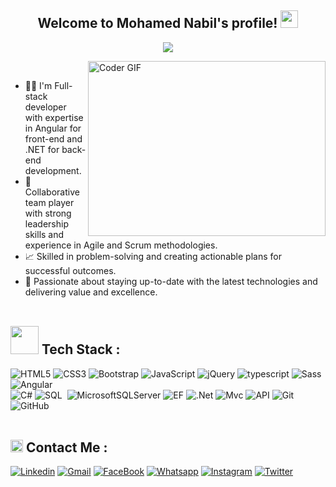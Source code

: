 
<h2 align="center">
   Welcome to Mohamed Nabil's profile!
   <img src="https://media.giphy.com/media/hvRJCLFzcasrR4ia7z/giphy.gif" width="28">
</h2>

<!-- Typing SVG by DenverCoder1 - https://github.com/DenverCoder1/readme-typing-svg -->
<p align="center">
  <a href="https://github.com/DenverCoder1/readme-typing-svg"><img src="https://readme-typing-svg.herokuapp.com/?lines=Full-stack%20web%20developer;Always%20learning%20new%20things&font=Fira%20Code&center=true&width=440&height=45&color=f75c7e&vCenter=true&size=22"></a>
</p> 



<img align="right" src="https://media.giphy.com/media/SWoSkN6DxTszqIKEqv/giphy.gif" alt="Coder GIF" width="380" height="280">


 <br>
 
- 👨‍💻 I'm Full-stack developer with expertise in Angular for front-end and .NET for back-end development.
- 🤝 Collaborative team player with strong leadership skills and experience in Agile and Scrum methodologies.
- 📈 Skilled in problem-solving and creating actionable plans for successful outcomes.
- 🌟 Passionate about staying up-to-date with the latest technologies and delivering value and excellence.
</br></br>


<h2><img src="https://media.giphy.com/media/jSKBmKkvo2dPQQtsR1/giphy.gif" width=45> Tech Stack : </h2>

![HTML5](https://img.shields.io/badge/-HTML5-%23E44D27?style=flat-square&logo=html5&logoColor=ffffff)
![CSS3](https://img.shields.io/badge/-CSS3-%231572B6?style=flat-square&logo=css3)
![Bootstrap](https://img.shields.io/badge/Bootstrap-563D7C?style=flat-square&logo=bootstrap&logoColor=white)
![JavaScript](https://img.shields.io/badge/-JavaScript-black?style=flat-square&logo=javascript)
![jQuery](https://img.shields.io/badge/jQuery-0769AD?style=flat-square&logo=jquery&logoColor=white)
![typescript](https://img.shields.io/badge/-typescript-2e72bc?style=flat-square&logo=typescript&logoColor=ffffff)
![Sass](https://img.shields.io/badge/-Sass-%23CC6699?style=flat-square&logo=sass&logoColor=ffffff)
![Angular](https://img.shields.io/badge/Angular-DD0031?style=flat-square&logo=angular&logoColor=white)<br>
![C#](https://img.shields.io/badge/C%23-239120?style=flat-square&logo=c-sharp&logoColor=white)
![SQL](https://custom-icon-badges.demolab.com/badge/SQL-013.svg?style=flat-square&logo=database&logoColor=white)&nbsp;
![MicrosoftSQLServer](https://img.shields.io/badge/Microsoft%20SQL%20Server-013.svg?style=flat-square&logo=microsoft%20sql%20server&logoColor=white)
![EF](https://img.shields.io/badge/EF-0E83CD?style=flat-square&logo=EF&logoColor=white)
![.Net](https://img.shields.io/badge/.NET-512BD4?style=flat-square&logo=dotnet&logoColor=white)
![Mvc](https://img.shields.io/badge/-MVC-05122A?style=flat&logo=MVC)
![API](https://img.shields.io/badge/API-A30701?style=flat-square&logo=API&logoColor=white)
![Git](https://img.shields.io/badge/-Git-%23F05032?style=flat-square&logo=git&logoColor=%23ffffff)
![GitHub](https://img.shields.io/badge/-GitHub-181717?style=flat-square&logo=github)
</br></br>

<h2><img src="https://media.giphy.com/media/5WJ6SOKeNKrSzblU4R/giphy.gif" width=20> Contact Me : </h2>

[![Linkedin](https://img.shields.io/badge/LinkedIn-0077B5?style=flat-square&logo=linkedin&logoColor=white)](https://www.linkedin.com/in/mohamed-nabil-gomaa/)
[![Gmail](https://img.shields.io/badge/Gmail-D14836?style=flat-square&logo=gmail&logoColor=white&link=mailto:mohamednabilgomaa96@gmail.com)](mailto:AmrSaaayed74@gmail.com)
[![FaceBook](https://img.shields.io/badge/Facebook-1877F2?style=flat-square&logo=facebook&logoColor=white)](https://www.facebook.com/m.nabil27)
[![Whatsapp](https://img.shields.io/badge/-Whatsapp-075e54?style=flat-squaree&logo=Whatsapp&logoColor=white)](https://api.whatsapp.com/send?phone=01554592044)
[![Instagram](https://img.shields.io/badge/Instagram-E4405F?style=flat-square&logo=instagram&logoColor=white)](https://www.instagram.com/nabil3/)
[![Twitter](https://img.shields.io/badge/Twitter-1DA1F2?style=flat-square&logo=twitter&logoColor=white)](https://twitter.com/nabiil96)
</br></br>

